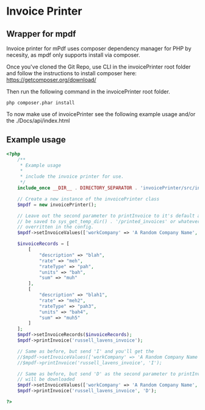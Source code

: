 # Invoice Printer

## Wrapper for mpdf

Invoice printer for mPdf uses composer dependency manager for PHP by necesity, as mpdf only supports install via composer.

Once you've cloned the Git Repo, use CLI in the invoicePrinter root folder and follow the instructions to install composer here: https://getcomposer.org/download/

Then run the following command in the invoicePrinter root folder.

```cli
php composer.phar install
```

To now make use of invoicePrinter see the following example usage and/or the ./Docs/api/index.html

## Example usage

```php
<?php
    /**
     * Example usage
     * 
     * include the invoice printer for use.
     */
    include_once __DIR__ . DIRECTORY_SEPARATOR . 'invoicePrinter/src/invoicePrinter.php';

    // Create a new instance of the invoicePrinter class
    $mpdf = new invoicePrinter();

    // Leave out the second parameter to printInvoice to it's default and the file will
    // be saved to sys_get_temp_dir() . '/printed_invoices' or whatever tempDir you've
    // overritten in the config.
    $mpdf->setInvoiceValues(['workCompany' => 'A Random Company Name', 'workComcanyAddress' => '10 main street <br >Main Town<br >']);

    $invoiceRecords = [
        [
            "description" => "blah", 
            "rate" => "meh", 
            "rateType" => "pah", 
            "units" => "bah",
            "sum" => "muh"
        ],
        [
            "description" => "blah1", 
            "rate" => "meh2", 
            "rateType" => "pah3", 
            "units" => "bah4",
            "sum" => "muh5"
        ]
    ];
    $mpdf->setInvoiceRecords($invoiceRecords);
    $mpdf->printInvoice('russell_lavens_invoice');

    // Same as before, but send 'I' and you'll get the 
    //$mpdf->setInvoiceValues(['workCompany' => 'A Random Company Name', 'sortCode' => '12-34-56']);
    //$mpdf->printInvoice('russell_lavens_invoice', 'I');

    // Same as before, but send 'D' as the second parameter to printInvoice and the document
    // will be downloaded 
    $mpdf->setInvoiceValues(['workCompany' => 'A Random Company Name', 'vatNumber' => '0123456789']);
    $mpdf->printInvoice('russell_lavens_invoice', 'D');

?>  
```
